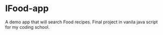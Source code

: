 # IFood-app

A demo app that will search Food recipes. Final project in vanila java script for my coding school.
